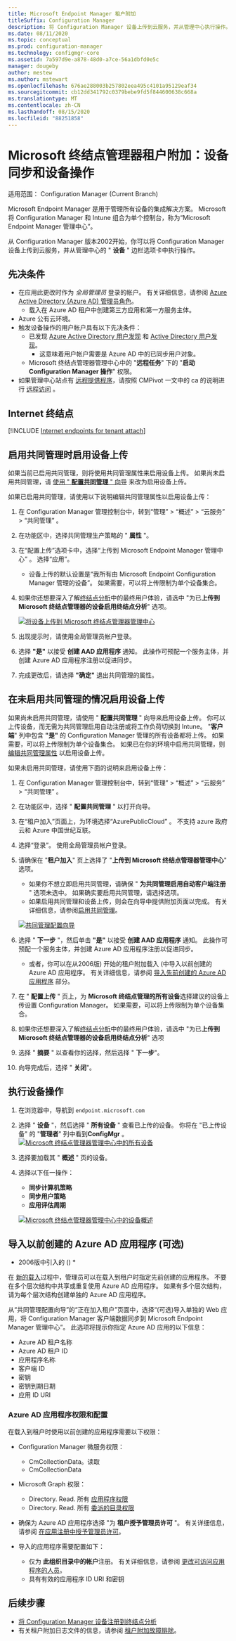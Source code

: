 ```yaml
---
title: Microsoft Endpoint Manager 租户附加
titleSuffix: Configuration Manager
description: 将 Configuration Manager 设备上传到云服务，并从管理中心执行操作。
ms.date: 08/11/2020
ms.topic: conceptual
ms.prod: configuration-manager
ms.technology: configmgr-core
ms.assetid: 7a597d9e-a878-48d0-a7ce-56a1dbfd0e5c
manager: dougeby
author: mestew
ms.author: mstewart
ms.openlocfilehash: 676ae288003b257802eea495c4101a95129eaf34
ms.sourcegitcommit: cb12dd341792c0379bebe9fd5f844600638c668a
ms.translationtype: MT
ms.contentlocale: zh-CN
ms.lasthandoff: 08/15/2020
ms.locfileid: "88251858"
---
```

# <a name="microsoft-endpoint-manager-tenant-attach-device-sync-and-device-actions"></a><a name="bkmk_attach"></a> Microsoft 终结点管理器租户附加：设备同步和设备操作
<!--3555758 live 3/4/2020-->
适用范围：  Configuration Manager (Current Branch)

Microsoft Endpoint Manager 是用于管理所有设备的集成解决方案。 Microsoft 将 Configuration Manager 和 Intune 组合为单个控制台，称为“Microsoft Endpoint Manager 管理中心”。

从 Configuration Manager 版本2002开始，你可以将 Configuration Manager 设备上传到云服务，并从管理中心的 " **设备** " 边栏选项卡中执行操作。

## <a name="prerequisites"></a>先决条件

- 在应用此更改时作为 *全局管理员* 登录的帐户。 有关详细信息，请参阅 [Azure Active Directory (Azure AD) 管理员角色](https://docs.microsoft.com/azure/role-based-access-control/rbac-and-directory-admin-roles#azure-ad-administrator-roles)。
   - 载入在 Azure AD 租户中创建第三方应用和第一方服务主体。
- Azure 公有云环境。
- 触发设备操作的用户帐户具有以下先决条件：
   - 已发现 [Azure Active Directory 用户发现](../core/servers/deploy/configure/about-discovery-methods.md#azureaddisc) 和 [Active Directory 用户发现](../core/servers/deploy/configure/about-discovery-methods.md#bkmk_aboutUser)。
      - 这意味着用户帐户需要是 Azure AD 中的已同步用户对象。
   - Microsoft 终结点管理器管理中心中的 "**远程任务**" 下的 "**启动 Configuration Manager 操作**" 权限。
- 如果管理中心站点有 [远程提供程序](../core/plan-design/hierarchy/plan-for-the-sms-provider.md)，请按照 CMPivot 一文中的 ca 的说明进行 [远程访问](../core/servers/manage/cmpivot-changes.md#cas-has-a-remote-provider) 。 <!--7796824-->

## <a name="internet-endpoints"></a>Internet 终结点

[!INCLUDE [Internet endpoints for tenant attach](../core/plan-design/network/includes/internet-endpoints-tenant-attach.md)]

## <a name="enable-device-upload-when-co-management-is-already-enabled"></a><a name="bkmk_edit"></a> 启用共同管理时启用设备上传

如果当前已启用共同管理，则将使用共同管理属性来启用设备上传。 如果尚未启用共同管理，请 [使用 " **配置共同管理** " 向导](#bkmk_config) 来改为启用设备上传。

如果已启用共同管理，请使用以下说明编辑共同管理属性以启用设备上传：

1. 在 Configuration Manager 管理控制台中，转到“管理” > “概述” > “云服务” > “共同管理”   。
1. 在功能区中，选择共同管理生产策略的 " **属性** "。
1. 在“配置上传”选项卡中，选择“上传到 Microsoft Endpoint Manager 管理中心” 。 选择“应用”。
   - 设备上传的默认设置是“我所有由 Microsoft Endpoint Configuration Manager 管理的设备”。 如果需要，可以将上传限制为单个设备集合。
1. 如果你还想要深入了解[终结点分析](../../analytics/overview.md)中的最终用户体验，请选中 "为已**上传到 Microsoft 终结点管理器的设备启用终结点分析**" 选项。

   [![将设备上传到 Microsoft 终结点管理器管理中心](../../analytics/media/6051638-configure-upload-configmgr.png)](../../analytics/media/6051638-configure-upload-configmgr.png#lightbox)
1. 出现提示时，请使用全局管理员帐户登录。
1. 选择 **"是"** 以接受 **创建 AAD 应用程序** 通知。 此操作可预配一个服务主体，并创建 Azure AD 应用程序注册以促进同步。
1. 完成更改后，请选择 **"确定"** 退出共同管理的属性。


## <a name="enable-device-upload-when-co-management-isnt-enabled"></a><a name="bkmk_config"></a> 在未启用共同管理的情况启用设备上传

如果尚未启用共同管理，请使用 " **配置共同管理** " 向导来启用设备上传。 你可以上传设备，而无需为共同管理启用自动注册或将工作负荷切换到 Intune。 "**客户端**" 列中包含 **"是"** 的 Configuration Manager 管理的所有设备都将上传。 如果需要，可以将上传限制为单个设备集合。 如果已在你的环境中启用共同管理，则 [编辑共同管理属性](#bkmk_edit) 以启用设备上传。

如果未启用共同管理，请使用下面的说明来启用设备上传：

1. 在 Configuration Manager 管理控制台中，转到“管理” > “概述” > “云服务” > “共同管理”   。
1. 在功能区中，选择 " **配置共同管理** " 以打开向导。
1. 在“租户加入”页面上，为环境选择“AzurePublicCloud” 。 不支持 azure 政府云和 Azure 中国世纪互联。
1. 选择“登录”。 使用全局管理员帐户登录。
1. 请确保在 "**租户加入**" 页上选择了 "**上传到 Microsoft 终结点管理器管理中心**" 选项。
   - 如果你不想立即启用共同管理，请确保 " **为共同管理启用自动客户端注册** " 选项未选中。 如果确实要启用共同管理，请选择选项。
   - 如果启用共同管理和设备上传，则会在向导中提供附加页面以完成。 有关详细信息，请参阅[启用共同管理](../comanage/how-to-enable.md)。

   [![共同管理配置向导](./media/3555758-comanagement-wizard.png)](./media/3555758-comanagement-wizard.png#lightbox)
1. 选择 " **下一步** "，然后单击 **"是"** 以接受 **创建 AAD 应用程序** 通知。 此操作可预配一个服务主体，并创建 Azure AD 应用程序注册以促进同步。
     - 或者，你可以在从2006版) 开始的租户附加载入 (中导入以前创建的 Azure AD 应用程序。 有关详细信息，请参阅 [导入先前创建的 Azure AD 应用程序](#bkmk_aad_app) 部分。
1. 在 " **配置上传** " 页上，为 **Microsoft 终结点管理的所有设备**选择建议的设备上传设置 Configuration Manager。 如果需要，可以将上传限制为单个设备集合。
1. 如果你还想要深入了解[终结点分析](../../analytics/overview.md)中的最终用户体验，请选中 "为已**上传到 Microsoft 终结点管理器的设备启用终结点分析**" 选项
1. 选择 " **摘要** " 以查看你的选择，然后选择 " **下一步**"。
1. 向导完成后，选择 " **关闭**"。  

## <a name="perform-device-actions"></a>执行设备操作

1. 在浏览器中，导航到 `endpoint.microsoft.com`
1. 选择 " **设备** "，然后选择 " **所有设备** " 查看已上传的设备。 你将在 "已上传设备" 的 "**管理者**" 列中看到**ConfigMgr** 。
   [![Microsoft 终结点管理器管理中心中的所有设备](./media/3555758-all-devices.png)](./media/3555758-all-devices.png#lightbox)
1. 选择要加载其 " **概述** " 页的设备。
1. 选择以下任一操作：
   - **同步计算机策略**
   - **同步用户策略**
   - **应用评估周期**

   [![Microsoft 终结点管理器管理中心中的设备概述](./media/3555758-device-overview-actions.png)](./media/3555758-device-overview-actions.png#lightbox)

## <a name="import-a-previously-created-azure-ad-application-optional"></a><a name="bkmk_aad_app"></a> 导入以前创建的 Azure AD 应用程序 (可选) 
<!--6479246-->
* 2006版中引入的 () *

在 [新的载入](#bkmk_config)过程中，管理员可以在载入到租户时指定先前创建的应用程序。 不要在多个层次结构中共享或重复使用 Azure AD 应用程序。 如果有多个层次结构，请为每个层次结构创建单独的 Azure AD 应用程序。

从“共同管理配置向导”的“正在加入租户”页面中，选择“(可选)导入单独的 Web 应用，将 Configuration Manager 客户端数据同步到 Microsoft Endpoint Manager 管理中心”。   此选项将提示你指定 Azure AD 应用的以下信息：

- Azure AD 租户名称
- Azure AD 租户 ID
- 应用程序名称
- 客户端 ID
- 密钥
- 密钥到期日期
- 应用 ID URI

### <a name="azure-ad-application-permissions-and-configuration"></a>Azure AD 应用程序权限和配置

在载入到租户时使用以前创建的应用程序需要以下权限：

- Configuration Manager 微服务权限：
   - CmCollectionData。读取
   - CmCollectionData

- Microsoft Graph 权限：
   - Directory. Read. 所有 [应用程序权限](https://docs.microsoft.com/graph/permissions-reference#application-permissions)
   - Directory. Read. 所有 [委派的目录权限](https://docs.microsoft.com/graph/permissions-reference#directory-permissions)

- 确保为 Azure AD 应用程序选择 "为 **租户授予管理员许可** "。 有关详细信息，请参阅 [在应用注册中授予管理员许可](https://docs.microsoft.com/azure/active-directory/manage-apps/grant-admin-consent)。

- 导入的应用程序需要配置如下：
   - 仅为 **此组织目录中的帐户**注册。 有关详细信息，请参阅 [更改可访问应用程序的人员](https://docs.microsoft.com/azure/active-directory/develop/quickstart-modify-supported-accounts#to-change-who-can-access-your-application)。
   -  具有有效的应用程序 ID URI 和密钥



## <a name="next-steps"></a>后续步骤

- [将 Configuration Manager 设备注册到终结点分析](../../analytics/enroll-configmgr.md#bkmk_cm_enroll)
- 有关租户附加日志文件的信息，请参阅 [租户附加故障排除](troubleshoot.md)。
